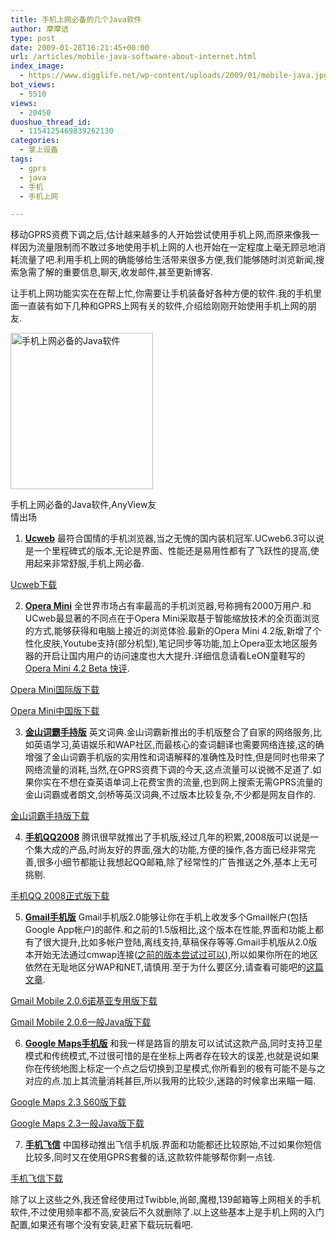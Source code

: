 ```yaml
---
title: 手机上网必备的几个Java软件
author: 摩摩诘
type: post
date: 2009-01-28T16:21:45+00:00
url: /articles/mobile-java-software-about-internet.html
index_image:
  - https://www.digglife.net/wp-content/uploads/2009/01/mobile-java.jpg
bot_views:
  - 5510
views:
  - 20450
duoshuo_thread_id:
  - 1154125469839262130
categories:
  - 掌上设备
tags:
  - gprs
  - java
  - 手机
  - 手机上网

---
```

移动GPRS资费下调之后,估计越来越多的人开始尝试使用手机上网,而原来像我一样因为流量限制而不敢过多地使用手机上网的人也开始在一定程度上毫无顾忌地消耗流量了吧.利用手机上网的确能够给生活带来很多方便,我们能够随时浏览新闻,搜索急需了解的重要信息,聊天,收发邮件,甚至更新博客.

让手机上网功能实实在在帮上忙,你需要让手机装备好各种方便的软件.我的手机里面一直装有如下几种和GPRS上网有关的软件,介绍给刚刚开始使用手机上网的朋友.

<!--more-->

<div id="attachment_2905" style="width: 238px" class="wp-caption aligncenter">
  <img class="size-full wp-image-2905" title="手机上网必备的Java软件" src="http://digglife.qiniudn.com/wp-content/uploads/2009/01/mobile-java.jpg" alt="手机上网必备的Java软件" width="228" height="250" />
  
  <p class="wp-caption-text">
    手机上网必备的Java软件,AnyView友情出场
  </p>
</div>

  1. **<a title="UCWEB主页" href="http://www.ucweb.com/" target="_blank">Ucweb</a>**
最符合国情的手机浏览器,当之无愧的国内装机冠军.UCweb6.3可以说是一个里程碑式的版本,无论是界面、性能还是易用性都有了飞跃性的提高,使用起来非常舒服,手机上网必备.

<a title="UCweb下载" href="http://www.ucweb.com/download_index.shtml" target="_blank">Ucweb下载</a>

  2. **<a title="Opera Mini" href="http://www.opera.com/mini/" target="_blank">Opera Mini</a>**
全世界市场占有率最高的手机浏览器,号称拥有2000万用户.和UCweb最显著的不同点在于Opera Mini采取基于智能缩放技术的全页面浏览的方式,能够获得和电脑上接近的浏览体验.最新的Opera Mini 4.2版,新增了个性化皮肤,Youtube支持(部分机型),笔记同步等功能,加上Opera亚太地区服务器的开启让国内用户的访问速度也大大提升.详细信息请看LeON童鞋写的<a title="Opera Mini 4.2 Beta快评" href="http://www.geedr.com/operamini-42-beta-review.html" target="_blank">Opera Mini 4.2 Beta 快评</a>.

<a title="Opera Mini国际版下载" href="http://www.opera.com/mini/download/" target="_blank">Opera Mini国际版下载</a>

<a title="Opera Mini中国版下载" href="http://mini.operachina.com/download/" target="_blank">Opera Mini中国版下载</a>

  3. [**金山词霸手持版**][1]
英文词典.金山词霸新推出的手机版整合了自家的网络服务,比如英语学习,英语娱乐和WAP社区,而最核心的查词翻译也需要网络连接,这的确增强了金山词霸手机版的实用性和词语解释的准确性及时性,但是同时也带来了网络流量的消耗,当然,在GPRS资费下调的今天,这点流量可以说微不足道了.如果你实在不想在查英语单词上花费宝贵的流量,也到网上搜索无需GPRS流量的金山词霸或者朗文,剑桥等英汉词典,不过版本比较复杂,不少都是网友自作的.

<a title="金山词霸手持版下载" href="http://mobile.iciba.com/powerword/diannao.htm" target="_blank">金山词霸手持版下载</a>

  4. **<a title="QQ 2008手机版" href="http://mobile.qq.com/2008/" target="_blank">手机QQ2008</a>**
腾讯很早就推出了手机版,经过几年的积累,2008版可以说是一个集大成的产品,时尚友好的界面,强大的功能,方便的操作,各方面已经非常完善,很多小细节都能让我想起QQ邮箱,除了经常性的广告推送之外,基本上无可挑剔.

<a title="QQ2008手机版正式版下载" href="http://mobile.qq.com/mobile2009/download_step1.jsp" target="_blank">手机QQ 2008正式版下载</a>

  5. <a title="Gmail手机版" href="http://www.google.com/mobile/default/mail.html" target="_blank"><strong>Gmail手机版</strong></a>
Gmail手机版2.0能够让你在手机上收发多个Gmail帐户(包括Google App帐户)的邮件.和之前的1.5版相比,这个版本在性能,界面和功能上都有了很大提升,比如多帐户登陆,离线支持,草稿保存等等.Gmail手机版从2.0版本开始无法通过cmwap连接(<a title="Gmail手机客户端所有版本下载(包括Google APP版)" href="https://www.digglife.net/articles/mobile-java-software-about-internet.html" target="_blank">之前的版本尝试过可以</a>),所以如果你所在的地区依然在无耻地区分WAP和NET,请慎用.至于为什么要区分,请查看可能吧的<a title="为何还继续区分CMWAP和CMNET？" href="http://www.kenengba.com/post/656.html" target="_blank">这篇文章</a>.

[Gmail Mobile 2.0.6诺基亚专用版下载][2]

[Gmail Mobile 2.0.6一般Java版下载][3]

  6. <a title="Google Maps" href="http://www.google.com/mobile/default/maps.html" target="_blank"><strong>Google Maps手机版</strong></a>
和我一样是路盲的朋友可以试试这款产品,同时支持卫星模式和传统模式,不过很可惜的是在坐标上两者存在较大的误差,也就是说如果你在传统地图上标定一个点之后切换到卫星模式,你所看到的极有可能不是与之对应的点.加上其流量消耗甚巨,所以我用的比较少,迷路的时候拿出来瞄一瞄.

<a title="Google Maps 2.3 S60版下载" href="http://m.google.cn/gmm/symbian_apps/s60/v2.2.1.7/zh_CN/GoogleMaps.sisx?dc=mobile-promotion&source=m2&__utmz=266107731.1233154639.1.1.utmcsr%3D%28direct%29%7Cutmccn%3D%28direct%29%7Cutmcmd%3D%28none%29&__utma=266107731.334982976.1233154639.1233154639.1233154639.1&__utmc=266107731&__utmb=266107731.1.10.1233154639&__utmz_exp=1231742770&__utma_exp=1231802130&__utmc_exp=1233154638&__utmb_exp=1233156438" target="_blank">Google Maps 2.3 S60版下载</a>

<a title="Google Maps V2.3.2版下载" href="http://m.google.cn/gmm/apps/v2.3.2/zh_CN/gmaps-232-m2_zh_CN.jar" target="_blank">Google Maps 2.3一般Java版下载</a>

  7. <a title="手机飞信" href="http://www.fetion.com.cn/" target="_blank"><strong>手机飞信</strong></a>
中国移动推出飞信手机版.界面和功能都还比较原始,不过如果你短信比较多,同时又在使用GPRS套餐的话,这款软件能够帮你剩一点钱.

<a title="手机飞信下载" href="http://www.fetion.com.cn/downloads/Mobile.aspx" target="_blank">手机飞信下载</a></ol> 

除了以上这些之外,我还曾经使用过Twibble,尚邮,魔橙,139邮箱等上网相关的手机软件,不过使用频率都不高,安装后不久就删除了.以上这些基本上是手机上网的入门配置,如果还有哪个没有安装,赶紧下载玩玩看吧.

 [1]: http://mobile.iciba.com/powerword/ "金山词霸手持版"
 [2]: http://211.162.76.54:9203/4224F225F6A9A265C5FDAA79250275079F8D031D/m.google.com/app/v2.0.6/L1/gmail-nokia-g.jar "Gmail Mobile 2.0.6诺基亚专用版下载"
 [3]: http://m.google.com/app/v2.0.6/L1/gmail-nokia-g.jar "Gmail Mobile 2.0.6一般Java版下载"